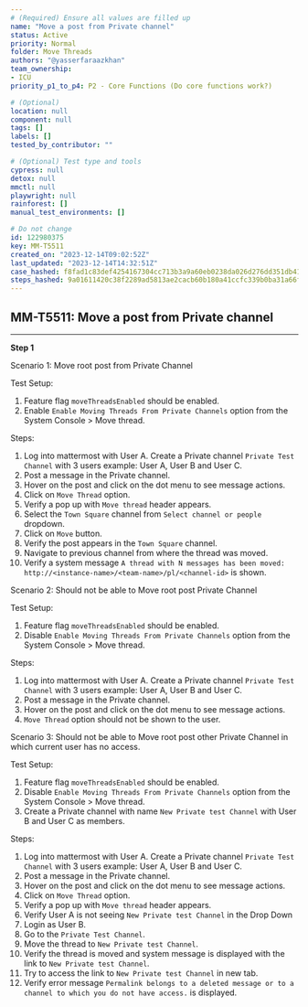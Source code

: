 ```yaml
---
# (Required) Ensure all values are filled up
name: "Move a post from Private channel"
status: Active
priority: Normal
folder: Move Threads
authors: "@yasserfaraazkhan"
team_ownership:
- ICU
priority_p1_to_p4: P2 - Core Functions (Do core functions work?)

# (Optional)
location: null
component: null
tags: []
labels: []
tested_by_contributor: ""

# (Optional) Test type and tools
cypress: null
detox: null
mmctl: null
playwright: null
rainforest: []
manual_test_environments: []

# Do not change
id: 122980375
key: MM-T5511
created_on: "2023-12-14T09:02:52Z"
last_updated: "2023-12-14T14:32:51Z"
case_hashed: f8fad1c83def4254167304cc713b3a9a60eb0238da026d276dd351db41b850ce26d6bc17eb21a2d961e32fc393a85165
steps_hashed: 9a01611420c38f2289ad5813ae2cacb60b180a41ccfc339b0ba31a66f7f0dc86c6bce34b11b24f80f2b1c4039d4d38b6
---
```


<!-- (Auto-generated) Based on frontmatter's "key" and "name" -->

## MM-T5511: Move a post from Private channel

---

**Step 1**

Scenario 1: Move root post from Private Channel

Test Setup:

1. Feature flag `moveThreadsEnabled` should be enabled.
2. Enable `Enable Moving Threads From Private Channels` option from the System Console > Move thread.

Steps:

1. Log into mattermost with User A. Create a Private channel `Private Test Channel` with 3 users example: User A, User B and User C.
2. Post a message in the Private channel.
3. Hover on the post and click on the dot menu to see message actions.
4. Click on `Move Thread` option.
5. Verify a pop up with `Move thread` header appears.
6. Select the `Town Square` channel from `Select channel or people` dropdown.
7. Click on `Move` button.
8. Verify the post appears in the `Town Square` channel.
9. Navigate to previous channel from where the thread was moved.
10. Verify a system message `A thread with N messages has been moved: http://<instance-name>/<team-name>/pl/<channel-id>` is shown.

Scenario 2: Should not be able to Move root post Private Channel

Test Setup:

1. Feature flag `moveThreadsEnabled` should be enabled.
2. Disable `Enable Moving Threads From Private Channels` option from the System Console > Move thread.

Steps:

1. Log into mattermost with User A. Create a Private channel `Private Test Channel` with 3 users example: User A, User B and User C.
2. Post a message in the Private channel.
3. Hover on the post and click on the dot menu to see message actions.
4. `Move Thread` option should not be shown to the user.

Scenario 3: Should not be able to Move root post other Private Channel in which current user has no access.

Test Setup:

1. Feature flag `moveThreadsEnabled` should be enabled.
2. Disable `Enable Moving Threads From Private Channels` option from the System Console > Move thread.
3. Create a Private channel with name `New Private test Channel` with User B and User C as members.

Steps:

1. Log into mattermost with User A. Create a Private channel `Private Test Channel` with 3 users example: User A, User B and User C.
2. Post a message in the Private channel.
3. Hover on the post and click on the dot menu to see message actions.
4. Click on `Move Thread` option.
5. Verify a pop up with `Move thread` header appears.
6. Verify User A is not seeing `New Private test Channel` in the Drop Down
7. Login as User B.
8. Go to the `Private Test Channel`.
9. Move the thread to `New Private test Channel`.
10. Verify the thread is moved and system message is displayed with the link to `New Private test Channel`.
11. Try to access the link to `New Private test Channel` in new tab.
12. Verify error message `Permalink belongs to a deleted message or to a channel to which you do not have access.` is displayed.
